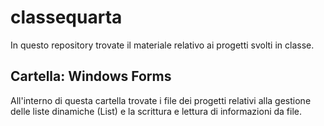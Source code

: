 # classequarta

In questo repository trovate il materiale relativo ai progetti svolti in classe.

## Cartella: Windows Forms

All'interno di questa cartella trovate i file dei progetti relativi alla gestione delle liste dinamiche (List<object>) e la scrittura e lettura di informazioni da file.
